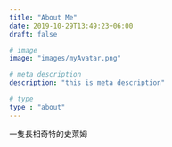 ```yaml
---
title: "About Me"
date: 2019-10-29T13:49:23+06:00
draft: false

# image
image: "images/myAvatar.png"

# meta description
description: "this is meta description"

# type
type : "about"
---
```


一隻長相奇特的史萊姆